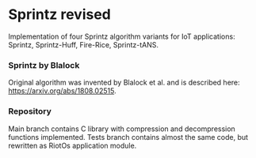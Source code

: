 # Sprintz revised
Implementation of four Sprintz algorithm variants for IoT applications: Sprintz, Sprintz-Huff, Fire-Rice, Sprintz-tANS.

### Sprintz by Blalock
Original algorithm was invented by Blalock et al. and is described here: https://arxiv.org/abs/1808.02515.

### Repository
Main branch contains C library with compression and decompression functions implemented. Tests branch contains almost the same code, but rewritten as RiotOs application module.
